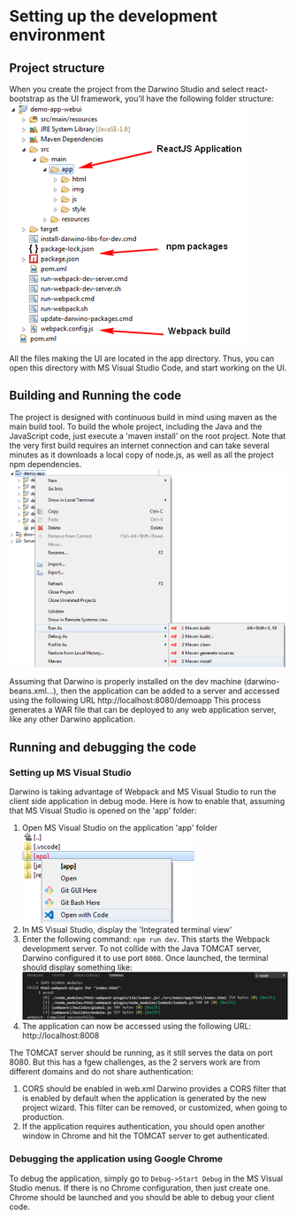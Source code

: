 # Setting up the development environment

## Project structure
When you create the project from the Darwino Studio and select react-bootstrap as the UI framework, you'll have the following folder structure:
![](studio-project.png)

All the files making the UI are located in the app directory. Thus, you can open this directory with MS Visual Studio Code, and start working on the UI.


## Building and Running the code
The project is designed with continuous build in mind using maven as the main build tool. To build the whole project, including the Java and the JavaScript code, just execute a 'maven install' on the root project. Note that the very first build requires an internet connection and can take several minutes as it downloads a local copy of node.js, as well as all the project npm dependencies.
![](maven-build.png)

Assuming that Darwino is properly installed on the dev machine (darwino-beans.xml...), then the application can be added to a server and accessed using the following URL
http://localhost:8080/demoapp
This process generates a WAR file that can be deployed to any web application server, like any other Darwino application.

## Running and debugging the code

### Setting up MS Visual Studio
Darwino is taking advantage of Webpack and MS Visual Studio to run the client side application in debug mode.
Here is how to enable that, assuming that MS Visual Studio is opened on the 'app' folder:
1. Open MS Visual Studio on the application 'app' folder
![](open-visual-studio.png)
2. In MS Visual Studio, display the 'Integrated terminal view'
3. Enter the following command: `npm run dev`. This starts the Webpack development server. To not collide with the Java TOMCAT server, Darwino configured it to use port `8008`.
Once launched, the terminal should display something like:
![](visual-studio-terminal.png)
4. The application can now be accessed using the following URL:
http://localhost:8008

The TOMCAT server should be running, as it still serves the data on port 8080. But this has a fgew challenges, as the 2 servers work are from different domains and do not share authentication:
1. CORS should be enabled in web.xml
Darwino provides a CORS filter that is enabled by default when the application is generated by the new project wizard. This filter can be removed, or customized, when going to production.
2. If the application requires authentication, you should open another window in Chrome and hit the TOMCAT server to get authenticated.

### Debugging the application using Google Chrome
To debug the application, simply go to `Debug->Start Debug` in the MS Visual Studio menus. If there is no Chrome configuration, then just create one. Chrome should be launched and you should be able to debug your client code.
